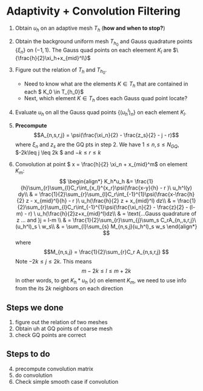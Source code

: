 # Adaptivity + Convolution Filtering

1. Obtain $u_h$ on an adaptive mesh $T_h$ (__how and when to stop?__)
2. Obtain the background uniform mesh $T_{h_0}$ and Gauss quadrature points $\{\xi_n\}$ on $(-1,1)$. The Gauss quad points on each eleement $K_l$ are $\{\frac{h}{2}\xi_h+x_{mid}^l\}$
3. Figure out the relation of $T_h$ and $T_{h_0}$. 
    * Need to know what are the elements $K \in T_h$ that are contained in each $ K_0 \in T_{h_0}$
    * Next, which element $K \in T_h$ does each Gauss quad point locate?
4. Evaluate $u_h$ on all the Gauss quad points  $\{(u_h^l)_n\}$ on each element $K_l$. 
5. **Precompute** 
$$A_{n,s,r,j} = \psi(\frac{\xi_n}{2} - \frac{z_s}{2} - j - r)$$
where $\xi_n$ and $z_s$ are the GQ pts in step 2. We have $1\leq n,s \leq N_{GQ}$, $-2k\leq j \leq 2k $ and $-k\leq r\leq k$

5. Convolution at point $ x = \frac{h}{2} \xi_n + x_{mid}^m$ on element $K_m$: 
$$
 \begin{align*}
 K_h*u_h &= \frac{1}{h}\sum_{r}\sum_{l}C_r\int_{x_l}^{x_r}\psi(\frac{x-y}{h} - r )\ u_h^l(y) dy\\
 & = \frac{1}{2}\sum_{r}\sum_{l}C_r\int_{-1}^{1}\psi(\frac{x-\frac{h}{2} z - x_{mid}^l}{h} - r )\ u_h(\frac{h}{2} z + x_{mid}^l)  dz\\
 & = \frac{1}{2}\sum_{r}\sum_{l}C_r\int_{-1}^{1}\psi(\frac{\xi_n}{2} - \frac{z}{2} - (l-m) - r) \ u_h(\frac{h}{2}z+x_{mid}^l)dz\\
 & = \text{...Gauss quadrature of z ... and }j = l-m \\
 & = \frac{1}{2}\sum_{r}\sum_{j}\sum_s C_rA_{n,,s,r,j}\ (u_h^l)_s \ w_s\\
 & = \sum_{l}\sum_{s} M_{n,s,j}(u_h^l)_s w_s
 \end{align*}
 $$
 where $$M_{n,s,j} = \frac{1}{2}\sum_{r}C_r A_{n,s,r,j} $$
 Note $-2k \leq j \leq 2k$. This means $$ m-2k\leq l\leq m+2k $$
 In other words, to get $K_h*u_h \ (x)$ on element $K_m$, we need to use info from the its $2k$ neighbors on each direction

 

## Steps we done
1. figure out the relation of two meshes 
2. Obtain uh at GQ points of coarse mesh
3. check GQ points are correct


## Steps to do
4. precompute convolution matrix
5. do convolution 
2. Check simple smooth case if convolution

 